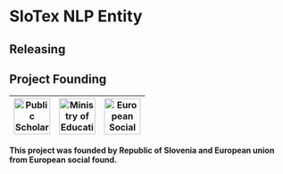 # SloTex NLP Entity

## Releasing

## Project Founding

|  <img alt="Public Scholarship, Development, Disability and Maintenence Fund of the Republic of Slovenia" src="https://slotex.si/images/logo-sklad-kadri.jpg" height="65" /> |  <img alt="Ministry of Education, Science and Sport" src="https://slotex.si/images/logo-mizs.jpg" height="65"/> |  <img alt="European Social Fund" src="https://slotex.si/images/logo-pkp.jpg" height="65"/> |
| --- | --- | --- |

**This project was founded by Republic of Slovenia and European union from European social found.**

